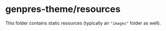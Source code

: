 # genpres-theme/resources

This folder contains static resources (typically an `"images"` folder as well).
